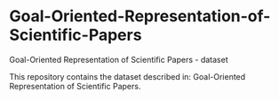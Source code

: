 # Goal-Oriented-Representation-of-Scientific-Papers
Goal-Oriented Representation of Scientific Papers - dataset


This repository contains the dataset described in: Goal-Oriented Representation of Scientific Papers.

